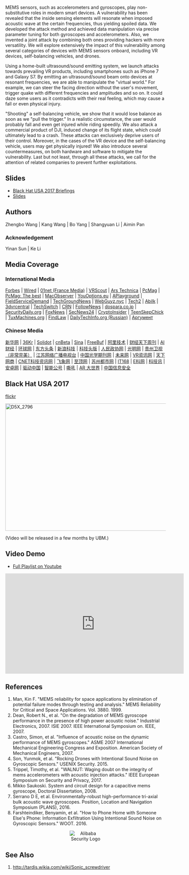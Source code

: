 MEMS sensors, such as accelerometers and gyroscopes, play non-substitutive roles in modern smart devices. A vulnerability has been revealed that the inside sensing elements will resonate when imposed acoustic wave at the certain frequencies, thus yielding spoiled data. We developed the attack method and achieved data manipulation via precise parameter tuning for both gyroscopes and accelerometers. Also, we invented a joint attack by combining both ones providing hackers with more versatility. We will explore extensively the impact of this vulnerability among several categories of devices with MEMS sensors onboard, including VR devices, self-balancing vehicles, and drones.

Using a home-built ultrasound/sound emitting system, we launch attacks towards prevailing VR products, including smartphones such as iPhone 7 and Galaxy S7. By emitting an ultrasound/sound beam onto devices at resonant frequencies, we are able to manipulate the "virtual world." For example, we can steer the facing direction without the user's movement, trigger quake with different frequencies and amplitudes and so on. It could daze some users as it contradicts with their real feeling, which may cause a fall or even physical injury.

"Shooting" a self-balancing vehicle, we show that it would lose balance as soon as we "pull the trigger." In a realistic circumstance, the user would probably fall and even get injured while riding speedily. We also attack a commercial product of DJI, induced change of its flight state, which could ultimately lead to a crash. These attacks can exclusively deprive users of their control. Moreover, in the cases of the VR device and the self-balancing vehicle, users may get physically injured! We also introduce several countermeasures, on both hardware and software to mitigate the vulnerability. Last but not least, through all these attacks, we call for the attention of related companies to prevent further exploitations.

## Slides

 - [Black Hat USA 2017 Briefings](https://www.blackhat.com/us-17/briefings.html#sonic-gun-to-smart-devices-your-devices-lose-control-under-ultrasound-sound)
 - [Slides](https://www.blackhat.com/docs/us-17/thursday/us-17-Wang-Sonic-Gun-To-Smart-Devices-Your-Devices-Lose-Control-Under-Ultrasound-Or-Sound.pdf)


## Authors

Zhengbo Wang \| Kang Wang \| Bo Yang \| Shangyuan Li \| Aimin Pan

### Acknowledgement

Yinan Sun \| Ke Li

## Media Coverage
### International Media

[Forbes](https://www.forbes.com/sites/thomasbrewster/2017/07/11/alibaba-researchers-attack-facebook-vr-with-soundwaves/#63d5926b13a6) \| [Wired](https://www.wired.com/story/best-black-hat-defcon-talks/) \| [01net (France Media)](http://www.01net.com/actualites/ils-hackent-des-smartphones-et-des-gyropodes-avec-des-ultrasons-1225628.html) \| [VRScout](https://vrscout.com/news/hackers-ultrasonic-waves-disrupt-vr-headset/#) \| [Ars Technica](https://arstechnica.com/gadgets/2017/07/sounds-bad-researchers-demonstrate-sonic-gun-threat-against-smart-devices/#p3) \| [PcMag](http://uk.pcmag.com/news/90509/ultrasonic-gun-tips-hoverboards-and-wobbles-vr) \| [PcMag: The best](https://www.pcmag.com/feature/355263/black-hat-2017-the-best-and-scariest-hacks/3) \| [MacObserver](https://www.macobserver.com/news/sonic-gun-interferes-iphone/) \| [YouOptions.eu](https://www.youoptions.eu/sounds-bad-researchers-demonstrate-sonic-gun-threat-against-smart-devices) \| [APlayground](https://aplayground.com/app/?p=144341) \| [FieldServiceDemand](http://fieldservicesondemand.co/blog/2017/07/28/seems-terrible-researchers-reveal-sonic-gun-threat-towards-sensible-equipment/) \| [TechGroundNews](http://techgroundnews.com/gadgets/sounds-bad-researchers-demonstrate-sonic-gun-threat-against-smart-devices/) \| [WebGuyz.nyc](http://webguyz.nyc/hackers-use-ultrasonic-waves-to-disrupt-vr-headsets/) \| [Tech2](http://www.tech2.org/sounds-dangerous-researchers-exhibit-sonic-gun-risk-towards-sensible-units/) \| [Abilk](http://abilk.com/sounds-bad-researchers-demonstrate-sonic-gun-threat-against-smart-devices/) \| [3dvrcentral](http://3dvrcentral.com/2017/07/13/hackers-use-ultrasonic-waves-to-disrupt-vr-headsets/) \| [TechSwitch](https://www.techswitch.cf/2017/07/28/ultrasonic-gun-tips-hoverboards-and-wobbles-vr-news-opinion/) \| [CRN](http://www.crn.com/slide-shows/internet-of-things/300089496/black-hat-2017-9-iot-security-threats-to-watch.htm/pgno/0/6) \| [FollowNews](https://www.follownews.com/sounds-bad-researchers-demonstrate-sonic-gun-threat-against-smart-devices-3bqmq) \| [dospara.co.jp](http://www.dospara.co.jp/express/vr/456858) \| [SecurityDaily.org](http://securitydaily.org/blackhat-usa2017-alibaba-researchers-demonstrate-use-sound-attack-smart-devices/) \| [FoxNews](http://www.foxnews.com/tech/2017/07/31/sonic-weapon-knocks-drones-right-out-sky.html) \| [SecNews24](https://www.secnews24.com/2017/07/11/want-to-ruin-someones-oculus-rift-fun-fire-this-sonic-gun-at-their-head/) \| [CryptoInsider](https://cryptoinsider.com/weekly-roundup-july-24-30/) \| [TeenSkepChick](http://teenskepchick.org/2017/08/01/reality-checks-ethical-food-labor-sonic-guns-vs-smart-devices-the-inadvisability-of-makeup-sponges-as-menstrual-products-and-making-a-better-world-via-the-hunt-for-et/) \| [TuxMachines.org](http://tuxmachines.org/node/103431) \| [FindLaw](http://blogs.findlaw.com/technologist/2017/08/smart-devices-are-vulnerable-to-sonic-gun-threat.html) \| [DailyTechInfo.org (Russian)](http://www.dailytechinfo.org/news/9432-sozdana-zvukovaya-pushka-sposobnaya-vozdeystvovat-na-umnye-ustroystva.html) \| [Аргумент](http://argumentua.com/novosti/sozdana-zvukovaya-pushka-sposobnaya-vozdeistvovat-na-umnye-ustroistva-video)

### Chinese Media

[新华网](http://zhigu.news.cn/2017-08/02/c_129669714.htm) \| [36Kr](https://36kr.com/p/5083611.html) \| [Solidot](http://www.solidot.org/story?sid=53281) \| [cnBeta](http://www.cnbeta.com/articles/tech/636609.htm) \| [Sina](http://tech.sina.com.cn/d/2017-07-31/doc-ifyinryq7213754.shtml) \| [FreeBuf](http://www.freebuf.com/news/142565.html) \| [阿里技术](https://mp.weixin.qq.com/s?__biz=MzIzOTU0NTQ0MA==&mid=2247485478&idx=1&sn=9fc0a4500b308be4b5f35d2f6611e2a6&chksm=e9293529de5ebc3f0494310e5eee6013f53f12c99c9f8498e8a1e0017c5f1eda0ee0f5051f0f#rd) \| [财经天下周刊](http://app.myzaker.com/news/article.php?pk=597c13be1bc8e00755000000) \| [AI财经](http://www.sohu.com/a/160590909_465366) \| [环球网](http://tech.huanqiu.com/science/2017-07/11048708.html) \| [东方头条](http://mini.eastday.com/a/170728140424292.html) \| [新浪科技](http://tech.sina.com.cn/d/2017-07-29/doc-ifyinwmp0520070.shtml) \| [科技头版](https://baijiahao.baidu.com/s?id=1574144200936962&wfr=spider&for=pc) \| [人民政协网](http://whkj.rmzxb.com.cn/c/2017-07-31/1690448.shtml) \| [光明网](http://tech.gmw.cn/2017-07/31/content_25333008.htm) \| [贵州卫视（非常完美）](http://www.fyfyty.com/kppd/210007.html) \| [江苏网络广播电视台](http://news.jstv.com/a/20170728/1501222693757.shtml) \| [中国光学期刊网](http://www.opticsjournal.net/Post/Details/PT170728000363sYu2x) \| [未来网](http://edu.news.k618.cn/jykj/201707/t20170728_12117217.html) \| [VR资讯网](http://www.vrzixun.com/14862.html) \| [天下网商](http://www.iwshang.com/Post/Default/Index/pid/252322.html) \| [CNET科技资讯网](http://www.cnetnews.com.cn/2017/0728/3096346.shtml) \| [飞象网](http://www.cctime.com/html/2017-7-28/1307810.htm) \| [至顶网](http://news.zhiding.cn/files/lists-0-0-3515-0-1-0.htm) \| [苏州都市网](http://www.0512dsw.com/kjpd/20170731/139625.html) \| [IT168](http://safe.it168.com/a2017/0730/3157/000003157455.shtml) \| [E科网](http://www.easytechchina.com/index.php?m=&c=index&a=show&id=2591) \| [科技讯](http://www.kejixun.com/article/170728/354912.shtml) \| [安卓网](https://www.baidu.com/home/news/data/newspage?nid=9114007937686298886&p_from=1&dtype=-1) \| [驱动中国](http://news.qudong.com/article/426589.shtml) \| [智能公号](https://mp.weixin.qq.com/s/P-_GNcfUR_TmlNa5cCzSwQ) \| [嘶吼](http://www.4hou.com/info/news/6925.html) \| [AR 大世界](http://www.arbigworld.com/news/vrnews/2017-07-28/article-12378.html) \| [中国信息安全](https://mp.weixin.qq.com/s/iDfGVTVuqDN8Dzm1AKb3rw)

## Black Hat USA 2017

[flickr](https://www.flickr.com/photos/blackhatevents/36077466781/in/photostream/)

<a data-flickr-embed="true" data-context="true"  href="https://www.flickr.com/photos/blackhatevents/36077466781/in/photostream/" title="D5X_2796"><img src="https://farm5.staticflickr.com/4306/36077466781_8848a377f0_k.jpg" width="598" height="400" alt="D5X_2796"></a><script async src="//embedr.flickr.com/assets/client-code.js" charset="utf-8"></script>

(Video will be released in a few months by UBM.)

## Video Demo

 - [Full Playlist on Youtube](https://www.youtube.com/playlist?list=PL7A9QQ4r9GMn0svuPFadw9fuyH6_cV0qd)

<iframe width="560" height="315" src="https://www.youtube.com/embed/videoseries?list=PL7A9QQ4r9GMn0svuPFadw9fuyH6_cV0qd" frameborder="0" allowfullscreen></iframe>

## References

1. Man, Kin F. "MEMS reliability for space applications by elimination of potential failure modes through testing and analysis." MEMS Reliability for Critical and Space Applications. Vol. 3880. 1999. 
2. Dean, Robert N., et al. "On the degradation of MEMS gyroscope performance in the presence of high power acoustic noise." Industrial Electronics, 2007. ISIE 2007. IEEE International Symposium on. IEEE, 2007. 
3. Castro, Simon, et al. "Influence of acoustic noise on the dynamic performance of MEMS gyroscopes." ASME 2007 International Mechanical Engineering Congress and Exposition. American Society of Mechanical Engineers, 2007. 
4. Son, Yunmok, et al. "Rocking Drones with Intentional Sound Noise on Gyroscopic Sensors." USENIX Security. 2015. 
5. Trippel, Timothy, et al. "WALNUT: Waging doubt on the integrity of mems accelerometers with acoustic injection attacks." IEEE European Symposium on Security and Privacy, 2017. 
6. Mikko Saukoski. System and circuit design for a capacitive mems gyroscope, Doctoral Dissertation, 2008. 
7. Serrano D E, et al. Environmentally-robust high-performance tri-axial bulk acoustic wave gyroscopes. Position, Location and Navigation Symposium (PLANS), 2016. 
8. Farshteindiker, Benyamin, et al. "How to Phone Home with Someone Else's Phone: Information Exfiltration Using Intentional Sound Noise on Gyroscopic Sensors." WOOT. 2016. 

<p align="center">
  <img style="max-width:100px" src="https://sonicgun.github.io/Alibaba-Security.png" alt="Alibaba Security Logo"/>
</p>

## See Also 

1. <http://tardis.wikia.com/wiki/Sonic_screwdriver>
